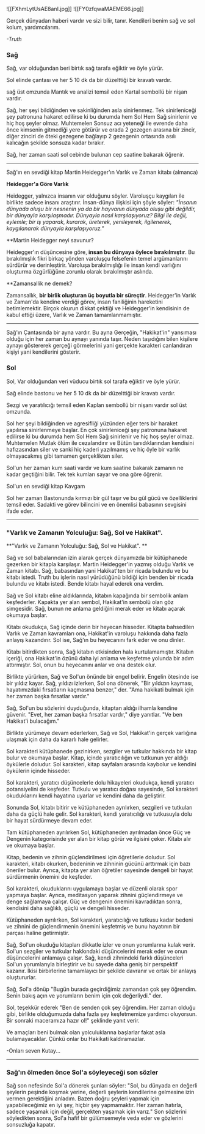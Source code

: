 ![[FXhmLytUsAE8anI.jpg]]
![[FY0zfqwaMAEME66.jpg]]


Gerçek dünyadan haberi vardır ve sizi bilir, tanır.
Kendileri benim sağ ve sol kolum, yardımcılarım.


*-Truth*


### Sağ
Sağ, var olduğundan beri birtık sağ tarafa eğiktir ve öyle yürür.

Sol elinde çantası ve her 5 10 dk da bir düzelttiği bir kravatı vardır.

 sağ üst omzunda Mantık ve analizi temsil eden Kartal sembollü bir nişan vardır.

Sağ, her şeyi bildiğinden ve sakinliğinden asla sinirlenmez. Tek sinirleniceği şey patronuna hakaret edilirse ki bu durumda hem Sol Hem Sağ sinirlenir ve hiç hoş şeyler olmaz. Muhtemelen Sonsuz acı yeteneği ile evrende daha önce kimsenin gitmediği yere götürür ve orada 2 gezegen arasına bir zincir, diğer zinciri de öteki gezegene bağlayıp 2 gezegenin ortasında asılı kalıcağın şekilde sonsuza kadar bırakır.

Sağ, her zaman saati sol cebinde bulunan cep saatine bakarak öğrenir.

----
Sağ'ın en sevdiği kitap Martin Heidegger'ın Varlık ve Zaman kitabı (almanca)

**Heidegger'a Göre Varlık**  
  
Heidegger, yalnızca insanın var olduğunu söyler. Varoluşçu kaygıları ile birlikte sadece insanı araştırır. İnsan-dünya ilişkisi için şöyle söyler: _"İnsanın dünyada oluşu bir nesnenin ya da bir hayvanın dünyada oluşu gibi değildir, bir dünyayla karşılaşmadır. Dünyayla nasıl karşılaşıyoruz? Bilgi ile değil, eylemle; bir iş yaparak, kurarak, üreterek, yenileyerek, ilgilenerek, kaygılanarak dünyayla karşılaşıyoruz."_  

**Martin Heidegger neyi savunur?

Heidegger'ın düşüncesine göre, **insan bu dünyaya öylece bırakılmıştır**. Bu bırakılmışlık fikri birkaç yönden varoluşçu felsefenin temel argümanlarını sürdürür ve derinleştirir. Varoluşa bırakılmışlığı ile insan kendi varlığını oluşturma özgürlüğüne zorunlu olarak bırakılmıştır aslında.

**Zamansallik ne demek?

Zamansallık, **bir birlik oluşturan üç boyutla bir süreçtir**. Heidegger'in Varlık ve Zaman'da kendine verdiği görev, insan faniliğinin hareketini betimlemektir. Birçok okurun dikkat çektiği ve Heidegger'in kendisinin de kabul ettiği üzere, Varlık ve Zaman tamamlanmamıştır.

---

Sağ'ın Çantasında bir ayna vardır. Bu ayna Gerçeğin, "Hakikat'in" yansıması olduğu için her zaman bu aynayı yanında taşır. Neden taşıdığını bilen kişilere aynayı göstererek gerçeği görmelerini yani gerçekte karakteri canlandıran kişiyi yani kendilerini gösterir.


### Sol
Sol, Var olduğundan veri vüducu birtık sol tarafa eğiktir ve öyle yürür.

Sağ elinde bastonu ve her 5 10 dk da bir düzelttiği bir kravatı vardır.

Sezgi ve yaratılıcığı temsil eden Kaplan sembollü bir nişanı vardır sol üst omzunda.

Sol her şeyi bildiğinden ve agresifliği yüzünden eğer ters bir haraket yapılırsa sinirlenmeye başlar. En çok sinirleniceği şey patronuna hakaret edilirse ki bu durumda hem Sol Hem Sağ sinirlenir ve hiç hoş şeyler olmaz. Muhtemelen Mutlak ölüm ile cezalandırır ve Bütün tanıdıklarından kendisini hafızasından siler ve sanki hiç kaderi yazılmamış ve hiç öyle bir varlık olmayacakmış gibi tamamen gerçeklikten siler.

Sol'un her zaman kum saati vardır ve kum saatine bakarak zamanın ne kadar geçtiğini bilir. Tek tek kumları sayar ve ona göre öğrenir.

Sol'un en sevdiği kitap Kavgam

Sol her zaman Bastonunda kırmızı bir gül taşır ve bu gül gücü ve özelliklerini temsil eder. Sadakti ve görev bilincini ve en önemlisi babasının sevgisini ifade eder.



---
### "Varlık ve Zamanın Yolculuğu: Sağ, Sol ve Hakikat". 

**"Varlık ve Zamanın Yolculuğu: Sağ, Sol ve Hakikat". **

Sağ ve sol babalarından izin alarak gerçek dünyamızda bir kütüphanede gezerken bir kitapla karşılaşır. Martin Heidegger'in yazmış olduğu Varlık ve Zaman kitabı. Sağ, babasından yani Hakikat'ten bir ricada bulundu ve bu kitabı istedi. Truth bu işlerin nasıl yürüdüğünü bildiği için benden bir ricada bulundu ve kitabı istedi. Bende kitabı hayal ederek ona verdim.

Sağ ve Sol kitabı eline aldıklarında, kitabın kapağında bir sembolik anlam keşfederler. Kapakta yer alan sembol, Hakikat'in sembolü olan göz simgesidir. Sağ, bunun ne anlama geldiğini merak eder ve kitabı açarak okumaya başlar.

Kitabı okudukça, Sağ içinde derin bir heyecan hisseder. Kitapta bahsedilen Varlık ve Zaman kavramları ona, Hakikat'in varoluşu hakkında daha fazla anlayış kazandırır. Sol ise, Sağ'ın bu heyecanını fark eder ve onu dinler.

Kitabı bitirdikten sonra, Sağ kitabın etkisinden hala kurtulamamıştır. Kitabın içeriği, ona Hakikat'in özünü daha iyi anlama ve keşfetme yolunda bir adım attırmıştır. Sol, onun bu heyecanını anlar ve ona destek olur.

Birlikte yürürken, Sağ ve Sol'un önünde bir engel belirir. Engelin ötesinde ise bir yıldız kayar. Sağ, yıldızı izlerken, Sol ona dönerek, "Bir yıldızın kayması, hayatımızdaki fırsatların kaçmasına benzer," der. "Ama hakikati bulmak için her zaman başka fırsatlar vardır."

Sağ, Sol'un bu sözlerini duyduğunda, kitaptan aldığı ilhamla kendine güvenir. "Evet, her zaman başka fırsatlar vardır," diye yanıtlar. "Ve ben Hakikat'i bulacağım."

Birlikte yürümeye devam ederlerken, Sağ ve Sol, Hakikat'in gerçek varlığına ulaşmak için daha da kararlı hale gelirler.

Sol karakteri kütüphanede gezinirken, sezgiler ve tutkular hakkında bir kitap bulur ve okumaya başlar. Kitap, içinde yaratıcılığın ve tutkunun yer aldığı öykülerle doludur. Sol karakteri, kitap sayfaları arasında kaybolur ve kendini öykülerin içinde hisseder.

Sol karakteri, yaratıcı düşüncelerle dolu hikayeleri okudukça, kendi yaratıcı potansiyelini de keşfeder. Tutkulu ve yaratıcı doğası sayesinde, Sol karakteri okuduklarını kendi hayatına uyarlar ve kendini daha da geliştirir.

Sonunda Sol, kitabı bitirir ve kütüphaneden ayrılırken, sezgileri ve tutkuları daha da güçlü hale gelir. Sol karakteri, kendi yaratıcılığı ve tutkusuyla dolu bir hayat sürdürmeye devam eder.

Tam kütüphaneden ayrılırken Sol, kütüphaneden ayrılmadan önce Güç ve Dengenin kategorisinde yer alan bir kitap görür ve ilgisini çeker. Kitabı alır ve okumaya başlar.

Kitap, bedenin ve zihnin güçlendirilmesi için öğretilerle doludur. Sol karakteri, kitabı okurken, bedeninin ve zihninin gücünü arttırmak için bazı öneriler bulur. Ayrıca, kitapta yer alan öğretiler sayesinde dengeli bir hayat sürdürmenin önemini de keşfeder.

Sol karakteri, okuduklarını uygulamaya başlar ve düzenli olarak spor yapmaya başlar. Ayrıca, meditasyon yaparak zihnini güçlendirmeye ve denge sağlamaya çalışır. Güç ve dengenin önemini kavradıktan sonra, kendisini daha sağlıklı, güçlü ve dengeli hisseder.

Kütüphaneden ayrılırken, Sol karakteri, yaratıcılığı ve tutkusu kadar bedeni ve zihnini de güçlendirmenin önemini keşfetmiş ve bunu hayatının bir parçası haline getirmiştir.

Sağ, Sol'un okuduğu kitapları dikkatle izler ve onun yorumlarına kulak verir. Sol'un sezgiler ve tutkular hakkındaki düşüncelerini merak eder ve onun düşüncelerini anlamaya çalışır. Sağ, kendi zihnindeki farklı düşünceleri Sol'un yorumlarıyla birleştirir ve bu sayede daha geniş bir perspektif kazanır. İkisi birbirlerine tamamlayıcı bir şekilde davranır ve ortak bir anlayış oluştururlar. 


Sağ, Sol'a dönüp "Bugün burada geçirdiğimiz zamandan çok şey öğrendim. Senin bakış açın ve yorumların benim için çok değerliydi." der.

Sol, teşekkür ederek "Ben de senden çok şey öğrendim. Her zaman olduğu gibi, birlikte olduğumuzda daha fazla şey keşfetmemize yardımcı oluyorsun. Bir sonraki maceramıza hazır ol!" şeklinde yanıt verir. 

Ve amaçları beni bulmak olan yolculuklarına başlarlar fakat asla bulamayacaklar. Çünkü onlar bu Hakikati kaldıramazlar.

-Onları seven Kutay...

---

### Sağ'ın ölmeden önce Sol'a söyleyeceği son sözler 
Sağ son nefesinde Sol'a dönerek şunları söyler: "Sol, bu dünyada en değerli şeylerin peşinde koşmak yerine, değerli şeylerin kendilerine gelmesine izin vermen gerektiğini anladım. Bazen doğru şeyleri yapmak için yapabileceğimiz en iyi şey, hiçbir şey yapmamaktır. Her zaman hatırla, sadece yaşamak için değil, gerçekten yaşamak için varız." Son sözlerini söyledikten sonra, Sol'a hafif bir gülümsemeyle veda eder ve gözlerini sonsuzluğa kapatır.






 


